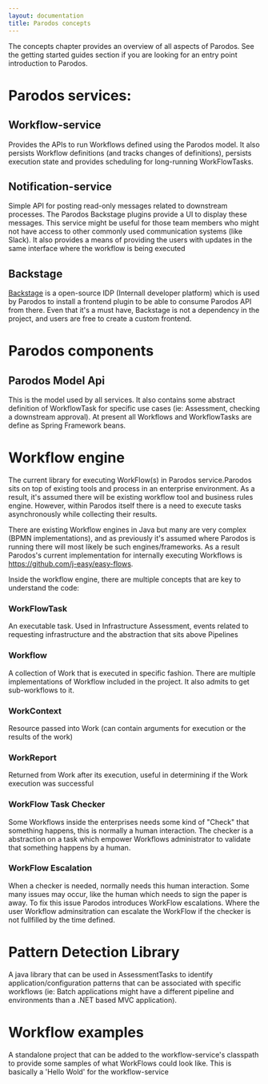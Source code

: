 ```yaml
---
layout: documentation
title: Parodos concepts
---
```


The concepts chapter provides an overview of all aspects of Parodos. See the
getting started guides section if you are looking for an entry point
introduction to Parodos.

# Parodos services:

## Workflow-service

Provides the APIs to run Workflows defined using the Parodos model. It also
persists Workflow definitions (and tracks changes of definitions), persists
execution state and provides scheduling for long-running WorkFlowTasks.

## Notification-service

Simple API for posting read-only messages related to downstream processes. The
Parodos Backstage plugins provide a UI to display these messages. This service
might be useful for those team members who might not have access to other
commonly used communication systems (like Slack). It also provides a means of
providing the users with updates in the same interface where the workflow is
being executed

## Backstage

[Backstage](https://backstage.io/) is a  open-source IDP (Internall developer
platform) which is used by Parodos to install a frontend plugin to be able to
consume Parodos API from there. Even that it's a must have, Backstage is not a
dependency in the project, and users are free to create a custom frontend.


# Parodos components


## Parodos Model Api

This is the model used by all services. It also contains some abstract
definition of WorkflowTask for specific use cases (ie: Assessment, checking a
downstream approval). At present all Workflows and WorkflowTasks are define as
Spring Framework beans.

# Workflow engine

The current library for executing WorkFlow(s) in Parodos service.Parodos sits
on top of existing tools and process in an enterprise environment. As a result,
it's assumed there will be existing workflow tool and business rules engine.
However, within Parodos itself there is a need to execute tasks asynchronously
while collecting their results.

There are existing Workflow engines in Java but many are very complex (BPMN
implementations), and as previously it's assumed where Parodos is running there
will most likely be such engines/frameworks. As a result Parodos's current
implementation for internally executing Workflows is
https://github.com/j-easy/easy-flows.

Inside the workflow engine, there are multiple concepts that are key to
understand the code:


### WorkFlowTask

An executable task. Used in Infrastructure Assessment, events related to
requesting infrastructure and the abstraction that sits above Pipelines

### Workflow

A collection of Work that is executed in specific fashion. There are multiple
implementations of Workflow included in the project. It also admits to get
sub-workflows to it.

### WorkContext

Resource passed into Work (can contain arguments for execution or the results
of the work)

### WorkReport

Returned from Work after its execution, useful in determining if the Work
execution was successful

### WorkFlow Task Checker

Some Workflows inside the enterprises needs some kind of "Check" that something
happens, this is normally a human interaction. The checker is a abstraction on
a task which empower Workflows administrator to validate that something happens
by a human.


### WorkFlow Escalation

When a checker is needed, normally needs this human interaction. Some many
issues may occur, like the human which needs to sign the paper is away. To fix
this issue Parodos introduces WorkFlow escalations. Where the user Workflow
adminsitration can escalate the WorkFlow if the checker is not fullfilled by
the time defined.


# Pattern Detection Library

A java library that can be used in AssessmentTasks to identify
application/configuration patterns that can be associated with specific
workflows (ie: Batch applications might have a different pipeline and
environments than a .NET based MVC application).

# Workflow examples

A standalone project that can be added to the workflow-service's classpath to
provide some samples of what WorkFlows could look like. This is basically a
'Hello Wold' for the workflow-service
